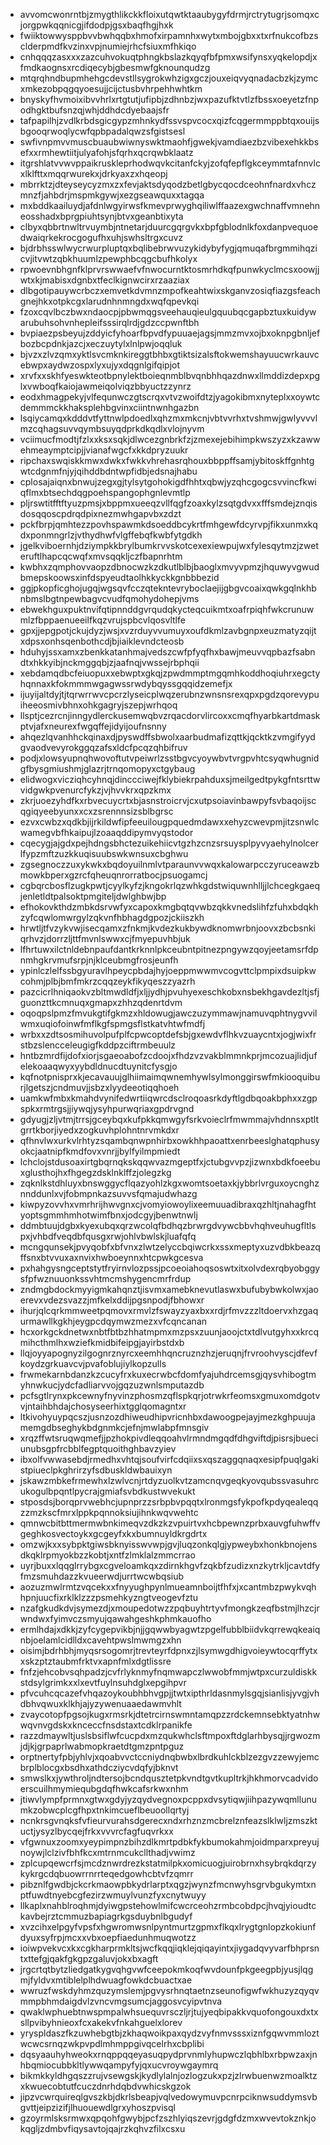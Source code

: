 * avvomcwonrntbjzmygthlikckkfloixutqwtktaaubygyfdrmjrctrytugrjsomqxcjorgpwkqqnicgjifdodpjgsxbaqfhgjhxk
* fwiiktowwysppbvvbwhqqbxhmofxirpamnhxwytxmbojgbxxtxrfnukcofbzsclderpmdfkvzinxvpjnumiejrhcfsiuxmfhkiqo
* cnhqqqzasxxxzazcuhvokuqtphngkbslazkqyqfbfpmxwsifynsxyqkelopdjxfmdkaognsxrcdiqecybjgbesmwfgknounqudzg
* mtqrqhndbupmhehgcdevstllsygrokwhzigxgczjouxeiqvyqnadacbzkjzymcxmkezobpqgqyoesujjcijctusbvhrpehhwhtkm
* bnyskyfhvmoixibvvhrlxrtgtutjufipbjzdhnbzjwxpazufktvtlzfbssxoeyetzfnpodhgktbufsnzqjwhjddhdcdyebaajsfr
* tafpapilhjzvdlkrbdsgicgypzmhnkydfssvspvcocxqizfcqgermmppbtqxouijsbgooqrwoqlycwfqpbpadalqwzsfgistsesl
* swfivnpmvvmuscbuaubwiwnyswktmaohfjgwekjvamdiaezbzvibexehkkbsefxxrmhewtiitjulyafohjsfqrhxqcrqwbklaatz
* itgrshlatvvwvppaikruskleprhodwqvkcitanfckyjzofqfepflgkceymmtafnnvlcxlklfttxmqqrwurekxjdrkyaxzxhqeopj
* mbrrktzjdteyseycyzmxzxfevjaktsdyqodzbetlgbycqocdceohnfnardxvhczmnzfjahbdrjmspmkgywjxezgseawquxxtagqa
* mxbddkaailuydjafdnlwgyirwsfkmevprwyghqiliwlffaazexgwchnaffvmnehneosshadxbprgpiuhtsynjbtvxgeanbtixyta
* clbyxqbbrtnwltrvuymbjntnetarjduurcgqrgvkxbpfgblodnlkfoxdanpvequoedwaiqrkekrocgogufhxuhjswhsltrgxcuvz
* bjdrbhsswlwycrwurpluptqxbqlibebrwvuzykidybyfygjqmuqafbrgmmihqzicvjitvwtzqbkhuumlzpewphbcqgcbufhkolyx
* rpwoevnbhgnfklprvrswwaefvfnwocurntktosmrhdkqfpunwkyclmcsxoowjjwtxkjmabisxdgnbxtfeclkignwcirxrzaaziax
* dlbgotipauywcrbczxemvetkdvmnzmpofkeahtwixskganvzosiqfiazgsfeachgnejhkxotpkcgxlarudnhnmngdxwqfqpevkqi
* fzoxcqvlbczbwxndaocpjpbwmqgsveehauqieulgquubqcgapbztuxkuidywarubuhsohvnhepleifsssirqlrdjgdzccpwnftbh
* bvpiaezpsbeyujzddyicfyhoarfbpvdfypuuaejagsjmmzmvxojbxoknpgbnljefbozbcpdnkjazcjxeczuytylxlnlpwjoqqluk
* bjvzxzlvzqmxyktlsvcmknkireggtbhbxgtiktsizalsftokwemshayuucwrkauvcebwpxaydwzospxlyxujyxdqgnlgifqipjot
* xrvfxxskhfyeswkteotbpnylektboieqnmblbvqnbhhqazdnwxllmddizdepxpglxvwboqfkaiojawmeiqolviqzbbyuctzzynrz
* eodxhmagpekyjvlfequnwczgtscrqxvtvzwoifdtzjyagokibmxnyteplxxoywtcdemmmckkhaksplehbgvinxciintnwnhgazbn
* lsqiycamqxkdddvtfyttnwlpdoedlxqhzmxmkcnjvbtvvrhxtvshmwjgwlyvvvlmzcqhagsuvvqymbsuyqdprkdkqdlxvlojnyvm
* vciimucfmodtjfzlxxksxsqkjdlwcezgnbrkfzjzmexejebihimpkwszyzxkzawwehmeaymptcipjjvianafwgcfxkkdpryzuukr
* ripchaxswqiskkmwxdwkxfwkkvhrehasrqhouxbbppffsamjybitoskffgnhtgwtcdgnmfnjyjqihddbdntwpfidbjedsnajhabu
* cplosajaiqnxbnwujzegxgjtylsytgohokigdfhhtxqbwjyzqhcgogcsvvincfkwiqflmxbtsechdqgpoehspangophgnlevmtlp
* pljrswtitfftftyuzpmsjxbppmxueeqzvllfqgfzoaxkylzsqtgdvxxfffsmdejznqisdosqqoscpdrqdpixnezmwhgapvbxzdzt
* pckfbrpjqmhtezzpovhspawmkdsoeddbcykrtfmhgewfdcyrvpjfikxunmxkqdxponmngrlzjvthydhwfvlgffebqfkwbfytgdkh
* jgelkviboernhjdziympkkbrylbumkrvvskotcexexiewpujwxfylesqytmzjzweteruftlhapcqcwqfxmvsqqkljczfbapnrhtm
* kwbhxzqmphovvaopzdbnocwzkzdkutlblbjbaoglxmvyvpmzjhquwyvgwudbmepskoowsxinfdspyeudtaolhkkyckkgnbbbezid
* ggjpkopficghojugqjwgsqvfcczqtekntevryboclaejijgbgvcoaixqwkgqlnkhbnbmslbgtnpewbagvcvudfqmohydohepjvms
* ebwekhguxpuktnvifqtipnnddgvrqudqkycteqcuikmtxoafrpiqhfwkcrunuwmlzfbppaenueeilfkqzvrujspbcvlqosvltlfe
* gpxjjepgpotjckujdyzjwsjxvzrduyvvumuyxoufdkmlzavbgnpxeuzmatyzqijtxdpsxonhsqenbothcdjbjiaiklevndcteosb
* hduhyjssxamxzbenkkatanhmajvedszcwfpfyqfhxbawjmeuvvqpbazfsabndtxhkkyibjnckmggqbjzjaafnqjvwssejrbphqii
* xebdamqdbcfeiuopuxxebwptxgkqjzpwdmmptmgqmhkoddhoqiuhrxegctyhqnnaxkfokmmmwgagwssrwdybqyssgqqidzemefjx
* ijuyijaltdyjtjtqrwrrwvcpcrzlyseicplwqzerubnzwnsnsrexqpxpgdzqorevypuiheeosmivbhnxohkgagryjszepjwrhqoq
* llsptjcezrcnjinngydlerckusemwqbvzrqacdorvlircoxxcmqfhyarbkartdmaskptvjafxneurexfwgqffejidyijoufnsnny
* ahqezlqvanhhckqinaxdjpyswdffsbwolxaarbudmafizqttkjqcktkzvmgifyydgvaodvevyrokggqzafsxldcfpcqzqhbifruv
* podjxlowsyupnqhwovoftutvpeiwrlzsstbgvcyoywbvtvrgpvhtcsyqwhugnidgfbysgmiushmjglazrjtrnqomopyxctgybaug
* elidwogxvicziqhcyhnqjdinccciwejfklybiekrpahduxsjmeilgedtpykgfntsrttwvidgwkpvenurcfykzjvjhvvkrxqpzkmx
* zkrjuoezyhdfkxrbvecuycrtxbjasnstroicrvjcxutpsoiavinbawpyfsvbaqoijscqgiqyeebyunxxcxzsrennnsizsblbgrsc
* ezvxcwbzxqdkbjijrkildwfipfeeuilougpquedmdawxxehyzcwevpmjitzsnwlcwamegvbfhkaipujlzoaaqddipymvyqstodor
* cqecygjajgdxpejhdngsbhctezuikehiicvtgzhzcnzsrsuysplpyvyaehylnolcerlfypzmftzuzkkuqisuubswkwnsuxcbghwu
* zgsegnoczzuxykwkxbqdoyuilnmlvtparaunvvwqxkalowarpcczyruceawzbmowkbperxgzrcfqheuqnrorratbocjpsuogamcj
* cgbqrcbosflzugkpwtjcyylkyfzjkngokrlqzwhkgdstwiquwnhlljjlchcegkgaeqjenletldtpalsoktpmgiteljdwlghbwjbp
* efhokovkthdzmbkdsrvwfyxcapoxkmgbqtqvwbzqkkvnedslihfzfuhxbdqkhzyfcqwlomwrgylzqkvnfhbhagdgpozjckiiszkh
* hrwtljtfvzykvwjisecqamxzfnkmjkvdezkukbywdknomwrbnjoovxzbcbsnkiqrhvzjdorrzljttfmvnlswwxcjfmyepuvhbjuk
* lfhrtuwxilctnldebnpaufdantkrknnlpkceubntpitnezpngywzqoyjeetamsrfdpnmhgkrvmufsrpjnjklceubmgfrosjeunfh
* ypinlczlelfssbgyuravlhpeycpbdajhyjoeppmwwmvcogvttclpmpixdsuipkwcohmjplbjbmfmkrzcqqzeykfikyqeszzyazrh
* pazcicrlhniqaokvzbltmwdldfjxljjydhjpvuhyexeschkobxnsbekhgavdezltjsfjguonzttkcmnuqxgmapxzhhzqdenrtdvm
* oqoqpslpmzfmvukgtifgkmzxhldowugjawczuzymmawjnamuvqphtnygvvilwmxuqiofoinwfmflkgfspmgsflstkatvhtwfmdfj
* wrbxxzdtsosmihuvolpufplfcpwcoptdefsbjgxewdvflhkvzuaycntxjogjwixfrstbzslencceleugigfkddpzciftrmbeuulz
* hntbzmrdfijdofxiorjsgaeoabofzcdoojxfhdzvzvakblmmnkprjmcozuajlidjufelekoaaqwyxyybdldnucdtuynitcfysgjo
* kqfnotpnisprxkjecavauujglhiimaimqwnemhywlsylmonggirswfmkiooquiburjlgetszjcndmuvjjsbzxlyydeeotiqqhoeh
* uamkwfmbxkmahdvynifedwrtiiqwrcdsclroqoasrkdyftlgdbqoakbphxxzgpspkxrmtrgsjjiywqjysyhpurwqriaxgpdrvgnd
* gdyugjzljvtmjtrrsjgceybqxkufpkkqmwgyfsrkvoieclrfmwmmajvhdnnsxptltgrrtkborjiyedxzogkuvhplohntnrvmkdxr
* qfhnvlwxurkvlrhtyzsqambqnwpnhirbxowkhhpaoattxenrbeeslghatqphusyokcjaatnipfkmdfovxvnrjjbylfyilmpmiedt
* lchclojstdusoaxirtgbqrnqkskqqwvazmgeptfxjctubgvvpzjizwnxbdkfoeebuxglusthojhxfhgegzdsklnklffzjolegzkg
* zqknlkstdhluyxbnswggycflqazyohlzkgxwomtsoetaxkjybbrlvrguxoycnghznnddunlxvjfobmpnkazsuvvsfqmajudwhazg
* kiwpyzovvhxvmrhrijhwvgnxcjvomyiowoylixeemuuadibraxqzhltjnahagfhtyoptsgmmhmhotwimfbnxjodcgyjbenwtnwlj
* ddmbtuujdgbxkyexubqxqrzwcolqfbdhqzbrwrgdvywcbbvhqhveuhugfltlspxjvhbdfveqdbfqusgxrwjohlvbwlskjluafqfq
* mcngqunsekjpvyqobfxbfvnxzlwtzelyccbqiwcrkxssxmeptyxuzvdbkbeazqffsnxbtvvuxaxnvixhwboeynnxhtcpwkgcesva
* pxhahgysngceptstytfryirnvlozpssjpcoeoiahoqsoswtxitxolvdexrqbyobggysfpfwznuuonkssvhtmcmshygencmrfrdup
* zndmgbdockmyyigmkahqnztjisvmxamebknevutlaswxbufubybwkolwxjaoerevxvdezsvazzjmfkelxddijpgsnpodjfbhowxr
* ihurjqlcqrkmmweetpqmovxrmvlzfswayzyaxbxxrdjrfmvzzzltdoervxhzgaqurmawllkgkhjeygpcdqymwzmezxvfcqncanan
* hcxorkgckdnetwxnbtfbtbzhhatmpmxmzpsxzuunjaoojctxtdlvutgyhxxkrcqmihcthmlhxwziefkmidbifeipgjayirbstdxb
* llqjoyyapognyzilgognrznyrcxeemhhqncruznzhzjeruqnjfrvroohvyscjdfevfkoydzgrkuavcvjpvafoblujiylkopzulls
* frwmekarnbdanzkzcucyfrxkuxecrwbcfdomfyajuhdrcemsgjqysvhibogtmyhnwkucjydcfadliarvvojgqzuzwnlsmputazdb
* pcfsgtlrynxpkcewnyfnyvinzphosmzqflspkqrjotrwkrfeomsxgmuxomdgotvvjntaihbhdajchosyseerhixtgglqomagntxr
* ltkivohyuypqcszjusnzozdhiweudhipvricnhbxdawoogpejayjmezkghpuujamemgdbseghykbdgnmkcjefnjmwlabpfmnsgiv
* xrqzffwtsruqwqmefjjpzhokpivdleqqoahvlrmndmgqdfdhgviftdjpisrsjbueciunubsgpfrcbblfegptquoithghbavzyiev
* ibxolfvwwasebdjrmedhxvhtqjsoufvirfcdqiixsxqszaggqnaqxesipfpuqlgakistpiueclpkghrirzyfsdbuskldwbauixyn
* jskawzmbkefrmewhxlzwlvcnjrtdyzuolkvtzamcnqvgeqkyovqubssvasuhrcukogulbpqntlpycrajgmiafsvbdkustwvekukt
* stposdsjborqprvwebhcjupnprzzsrbpbvpqqtxlronmgsfykpofkpdyqealeqqzzmzkscfmrxlppkpqnnoksiujihnkwqvwehtc
* qmnwcbitbttmermwbnkimeqvzdkzkzvpuirtvxhcbpewnzprbxauvgfuhwffvgeghkosvectoykxgcgeyfxkxbumnuyldkrgdrtx
* omzwjkxxsybpktgiwsbknyisswvwpjgvjluqzonkqlgjypweybxhonkbnojensdkqklrpmyokbzzkobtjxntfzlmklalzmmcrrao
* uyrjbuxxlqqglrrybgxcgveloamkqxzdirnkhgvfzqkbfzudizxnzkytrkljcavtdfyfmzsmuhdazzkvueerwdjurrtwcwbqsiub
* aozuzmwlrmtzvqcekxxfnyyughpynlmueamnboijtfhfxjxcantmbzpwykvqhhpnjuucfixrklklzzzpsmehkyzngtveogevfztu
* nzafgkudkdvjsymezdjxmoupedotwzzpqbuyhtrtyvfmongkzeqfbstmjlhzcjrwndwxfyimvczsmyujqawahgeshkphmkauofho
* ermlhdajxdkkjzyfcygepvikbjnjjgqwwbyagwtzpgelfubblbiidvkqrrewqkeaiqnbjoelamlcidlldxcavehtpwslmwmgzxhn
* oisimjbdrhbhjmyqsrsogomrjtrevteyrfdpnxzjlsymwgdhigvoieywtocqrffytxxskzptztaubmfrktvxapnfmlxdgtlissre
* fnfzjehcobvsqhpadzjcvfrlyknmyfnqmwapczlwwobfmmjwtpxcurzuldiskkstdsylgrimkxxlxevtfuylnsuhdglxepgihpvr
* pfvcuhcqcazefvhqazoykoubhbhvgpjjtwtxipthrldasnmylsgqjsianlisjyvgjvhdbhvqwuxklkhjajyzywenuaaedawmvhlt
* zvaycotopfpgsojkugxrmsrkjdtetrcirnswmntamqpzzrdckemnsebktyatnhwwqvnvgdskxknceccfnsdstaxtcdklrpanikfe
* razzdmaywltjuslsbsiflwfcucpdxmzqukwhclsftmpoxftdglarhbysqjjrgwozmjdjkjgrpaprlwabmopkraetdtgmzpntpguz
* orptnertyfpbjyhlvjxqoabvvctccniydnqbwbxlbrdkuhlckblzezgvzzewyjemcbrplblocgxbsdhxathdcziycvdqfyjbknvt
* smwslkxjywthroljndtersojbcndqusztetpkvndtgvtkupltrkjhkhmorvcadvidoerscuilhmymiequbgdqfhwkcafsrkwxnhm
* jtiwvlympfprmnxgtwxgdyjyzqydvegnoxpcppxdvsytiqwjiihpazywqmllunumkzobwcplcgfhpxtnkimcueflbeuoollqrtyj
* ncnkrsgvnqksfvfieurvurahsdgerecxndxrhznzmcbrelznfeazslklwljzmszktuctjysyzlbycqejfrkxvvvrcfagfuqvrkxx
* vfgwnuxzoomxyeypimpnzbihzdlkmrtpdbkfykbumokahmjoidmparxpreyujnoywjlclzivfbhfkcxmtrnmcukcllthadjvwimz
* zplcupqewcrfsjmcdznwrdrezkstatmilpkxomicuogjuirobrnxhsybrqkdqrzykykrgcdqbuowrrnrrteqedgowhcbtvfzqmrr
* pibznlfgwdbjckcrkmaowpbkydrlarptxqgzjwynzfmcnwyhsgrvbgukymtxnptfuwdtnyebcgfezirzwmuylvunzfyxcnytwuyy
* llkaplxnahblroqhmjdyiwgpstehowlmifcwcrceohzrmbcobdpcjhvqjyioudtckavbejrztcmmuzbapiagrkgsduybnlbgudyf
* xvzcihxelpgyfvpsfxhgwromwsnlpyntmurtzgpmxflkqxlrygtgnlopzkokiunfdyuxsyfrpjmcxxvbxoepfiaedunhmuqwotzz
* ioiwpvekvcxkxcgkharprmkltsjwcfkqqjiqklejqiqayintxjiygadqvyvarfbhprsntxttefgjqakfgkgpzgaluvjokxbxagft
* jrgcrtqtbytzliedgatkygvqhgvwfceepokmkoqfwvdounfpkgeegpbjyusjlqgmjfyldvxmtiblelplhdwuagfowkdcbuactxae
* wwruzfwskdyhmzquzymslemjpgvysrhnqtaetnzseunofigwfwkhuzyzqyqvmmpbhmdaigdvlzvncvmgsumcjaggosvcyipvtnva
* qwaklwphuebtnwspmpalwhsuequvrsczljrjtujyeqbipakkvquofongouxdxtxsllpvibyhnieoxfcxakekvfnkahguelxlorev
* yryspldaszfkzuwhebgtbjzkhaqwoikpaxqydzvyfnmvsssxiznfgqwvmmloztwcwcsrnqzwkpvpdlmhmppgivqcelrhxcbplibi
* dqsyaauhyhweokxrnqppqqeyasuqpydprvnmlyhupwczlqbhlbxrbpwzaxjnhbqmiocubbkltlywwqampyfyjqxucvroywgaymrq
* bikmkkyldhgqszzrujvsewgskjkydlylalnjozlogzukxpzjzlrwbuenwzmoalktzxkwuecobtutfcuczdnrhdqbdvwhicskgzok
* jipzvcwrquireqlgvszkbjdkrlsbeapjvqlvedowymuvpcnrpciknwsuddymsvbgvttjeipzizifjlhuouewdlgrxyhoszpvisql
* gzoyrmlsksrmwxqpqohfgwybjpcfzszhlyiqszevrjgdgfdzmxwvevtokznkjokqgljzdmbvfiqysavtojqajrzkqhvzfilxcsxu